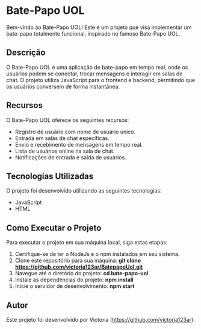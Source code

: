 # Bate-Papo UOL

Bem-vindo ao Bate-Papo UOL! Este é um projeto que visa implementar um bate-papo totalmente funcional, inspirado no famoso Bate-Papo UOL.

## Descrição

O Bate-Papo UOL é uma aplicação de bate-papo em tempo real, onde os usuários podem se conectar, trocar mensagens e interagir em salas de chat. O projeto utiliza JavaScript para o frontend e backend, permitindo que os usuários conversem de forma instantânea.

## Recursos

O Bate-Papo UOL oferece os seguintes recursos:

- Registro de usuário com nome de usuário único.
- Entrada em salas de chat específicas.
- Envio e recebimento de mensagens em tempo real.
- Lista de usuários online na sala de chat.
- Notificações de entrada e saída de usuários.

## Tecnologias Utilizadas

O projeto foi desenvolvido utilizando as seguintes tecnologias:

- JavaScript
- HTML

## Como Executar o Projeto

Para executar o projeto em sua máquina local, siga estas etapas:

1. Certifique-se de ter o NodeJs e o npm instalados em seu sistema.
2. Clone este repositório para sua máquina:
**git clone https://github.com/victoria123ar/BatepapoUol.git**
3. Navegue até o diretório do projeto:
**cd bate-papo-uol**
4. Instale as dependências do projeto:
**npm install**
5. Inicie o servidor de desenvolvimento:
**npm start**

## Autor

Este projeto foi desenvolvido por Victoria (https://github.com/victoria123ar).
